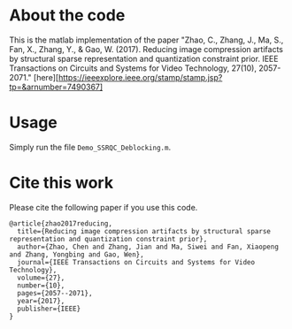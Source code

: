 # About the code
This is the matlab implementation of the paper "Zhao, C., Zhang, J., Ma, S., Fan, X., Zhang, Y., & Gao, W. (2017). Reducing image compression artifacts by structural sparse representation and quantization constraint prior. IEEE Transactions on Circuits and Systems for Video Technology, 27(10), 2057-2071." [here][https://ieeexplore.ieee.org/stamp/stamp.jsp?tp=&arnumber=7490367]

# Usage
Simply run the file `Demo_SSRQC_Deblocking.m`.

# Cite this work
Please cite the following paper if you use this code.
```
@article{zhao2017reducing,
  title={Reducing image compression artifacts by structural sparse representation and quantization constraint prior},
  author={Zhao, Chen and Zhang, Jian and Ma, Siwei and Fan, Xiaopeng and Zhang, Yongbing and Gao, Wen},
  journal={IEEE Transactions on Circuits and Systems for Video Technology},
  volume={27},
  number={10},
  pages={2057--2071},
  year={2017},
  publisher={IEEE}
}
```

